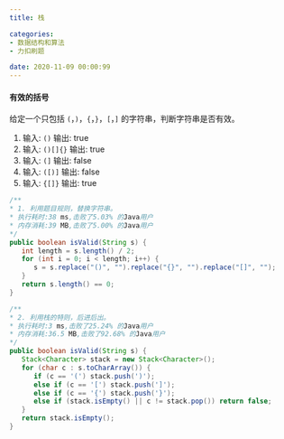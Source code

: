 ```yaml
---
title: 栈

categories:
- 数据结构和算法
- 力扣刷题

date: 2020-11-09 00:00:99
---
```


#### 有效的括号
给定一个只包括 `(`，`)`，`{`，`}`，`[`，`]` 的字符串，判断字符串是否有效。

1. 输入: `()` 输出: true
1. 输入: `()[]{}` 输出: true
1. 输入: `(]` 输出: false
1. 输入: `([)]` 输出: false
1. 输入: `{[]}` 输出: true 

```java
/**
* 1. 利用题目规则，替换字符串。
* 执行耗时:38 ms,击败了5.03% 的Java用户
* 内存消耗:39 MB,击败了5.00% 的Java用户
*/
public boolean isValid(String s) {
   int length = s.length() / 2;
   for (int i = 0; i < length; i++) {
      s = s.replace("()", "").replace("{}", "").replace("[]", "");
   }
   return s.length() == 0;
}

/**
* 2. 利用栈的特则，后进后出。
* 执行耗时:3 ms,击败了25.24% 的Java用户
* 内存消耗:36.5 MB,击败了92.68% 的Java用户
*/
public boolean isValid(String s) {
   Stack<Character> stack = new Stack<Character>();
   for (char c : s.toCharArray()) {
      if (c == '(') stack.push(')');
      else if (c == '[') stack.push(']');
      else if (c == '{') stack.push('}');
      else if (stack.isEmpty() || c != stack.pop()) return false;
   }
   return stack.isEmpty();
}
```